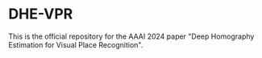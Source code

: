 # DHE-VPR
This is the official repository for the AAAI 2024 paper "Deep Homography Estimation for Visual Place Recognition".
